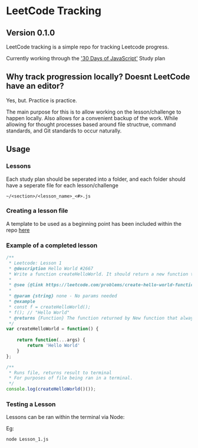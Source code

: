 # LeetCode Tracking
## Version 0.1.0
LeetCode tracking is a simple repo for tracking Leetcode progress.

Currently working through the ['30 Days of JavaScript'](https://leetcode.com/studyplan/30-days-of-javascript/) Study plan

## Why track progression locally? Doesnt LeetCode have an editor?
Yes, but. Practice is practice.

The main purpose for this is to allow working on the lesson/challenge to happen locally. Also allows for a convenient backup of the work. While allowing for thought processes based around file structrue, command standards, and Git standards to occur naturally.

## Usage
### Lessons
Each study plan should be seperated into a folder, and each folder should have a seperate file for each lesson/challenge

```
~/<section>/<lesson_name>_<#>.js
```

### Creating a lesson file
A template to be used as a beginning point has been included within the repo [here](TEMP_lesson_1.js)

### Example of a completed lesson
```javascript
/**
 * Leetcode: Lesson 1
 * @description Hello World #2667
 * Write a function createHelloWorld. It should return a new function that always returns "Hello World".
 * 
 * @see {@link https://leetcode.com/problems/create-hello-world-function/description/?envType=study-plan-v2&envId=30-days-of-javascript}
 * 
 * @param {string} none - No params needed
 * @example
 * const f = createHelloWorld();
 * f(); // "Hello World"
 * @returns {Function} The function returned by New function that always returns "Hello World"
 */
var createHelloWorld = function() {
    
    return function(...args) {
        return 'Hello World'
    }
};

/**
 * Runs file, returns result to terminal
 * For purposes of file being ran in a terminal.
 */
console.log(createHelloWorld()());

```

### Testing a Lesson
Lessons can be ran within the terminal via Node:

Eg:
```bash
node Lesson_1.js
```
